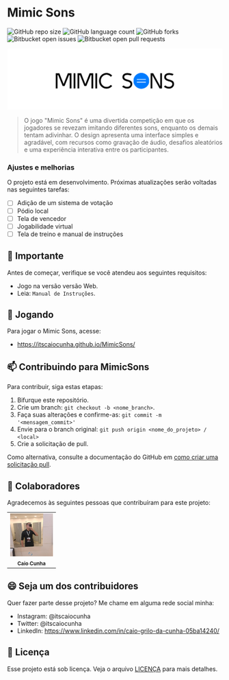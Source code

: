 # Mimic Sons

![GitHub repo size](https://img.shields.io/github/repo-size/itscaiocunha/mimicSons?style=for-the-badge)
![GitHub language count](https://img.shields.io/github/languages/count/itscaiocunha/mimicSons?style=for-the-badge)
![GitHub forks](https://img.shields.io/github/forks/itscaiocunha/mimicSons?style=for-the-badge)
![Bitbucket open issues](https://img.shields.io/bitbucket/issues/itscaiocunha/mimicSons?style=for-the-badge)
![Bitbucket open pull requests](https://img.shields.io/bitbucket/pr-raw/itscaiocunha/mimicSons?style=for-the-badge)

<img src="assets/Logo_MimicSons.png" alt="Logo">

> O jogo "Mimic Sons" é uma divertida competição em que os jogadores se revezam imitando diferentes sons, enquanto os demais tentam adivinhar. O design apresenta uma interface simples e agradável, com recursos como gravação de áudio, desafios aleatórios e uma experiência interativa entre os participantes. 

### Ajustes e melhorias

O projeto está em desenvolvimento. Próximas atualizações serão voltadas nas seguintes tarefas:

- [ ] Adição de um sistema de votação
- [ ] Pódio local
- [ ] Tela de vencedor
- [ ] Jogabilidade virtual
- [ ] Tela de treino e manual de instruções

## 🚨 Importante

Antes de começar, verifique se você atendeu aos seguintes requisitos:

- Jogo na versão versão Web.
- Leia: `Manual de Instruções`.

## 🚀 Jogando

Para jogar o Mimic Sons, acesse:

- https://itscaiocunha.github.io/MimicSons/


## 📫 Contribuindo para MimicSons

Para contribuir, siga estas etapas:

1. Bifurque este repositório.
2. Crie um branch: `git checkout -b <nome_branch>`.
3. Faça suas alterações e confirme-as: `git commit -m '<mensagem_commit>'`
4. Envie para o branch original: `git push origin <nome_do_projeto> / <local>`
5. Crie a solicitação de pull.

Como alternativa, consulte a documentação do GitHub em [como criar uma solicitação pull](https://help.github.com/en/github/collaborating-with-issues-and-pull-requests/creating-a-pull-request).

## 🤝 Colaboradores

Agradecemos às seguintes pessoas que contribuíram para este projeto:

<table>
  <tr>
    <td align="center">
      <a href="https://github.com/itscaiocunha" title="Caio Cunha">
        <img src="assets/perfil.png" width="100px;" alt="Foto do Caio Cunha no GitHub"/><br>
        <sub>
          <b>Caio Cunha</b>
        </sub>
      </a>
    </td>
</table>

## 😄 Seja um dos contribuidores

Quer fazer parte desse projeto? Me chame em alguma rede social minha:
  - Instagram: @itscaiocunha
  - Twitter: @itscaiocunha
  - LinkedIn: https://www.linkedin.com/in/caio-grilo-da-cunha-05ba14240/

## 📝 Licença

Esse projeto está sob licença. Veja o arquivo [LICENÇA](LICENSE.md) para mais detalhes.
